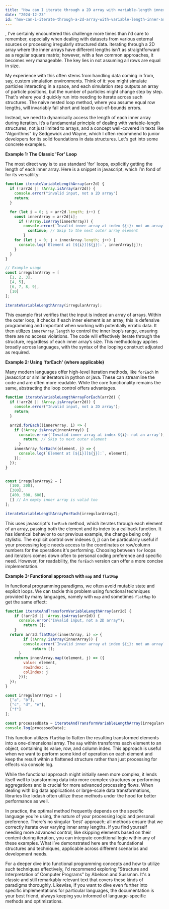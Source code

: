 ```yaml
---
title: "How can I iterate through a 2D array with variable-length inner arrays?"
date: "2024-12-23"
id: "how-can-i-iterate-through-a-2d-array-with-variable-length-inner-arrays"
---
```


,  I've certainly encountered this challenge more times than i'd care to remember, especially when dealing with datasets from various external sources or processing irregularly structured data. Iterating through a 2D array where the inner arrays have different lengths isn't as straightforward as a regular square matrix; however, with a few common approaches, it becomes very manageable. The key lies in not assuming all rows are equal in size.

My experience with this often stems from handling data coming in from, say, custom simulation environments. Think of it: you might simulate particles interacting in a space, and each simulation step outputs an array of particle positions, but the number of particles might change step by step. That's where you'd quickly run into needing to iterate across such structures. The naive nested loop method, where you assume equal row lengths, will invariably fall short and lead to out-of-bounds errors.

Instead, we need to dynamically access the length of each inner array during iteration. It’s a fundamental principle of dealing with variable-length structures, not just limited to arrays, and a concept well-covered in texts like "Algorithms" by Sedgewick and Wayne, which I often recommend to junior developers for its solid foundations in data structures. Let's get into some concrete examples.

**Example 1: The Classic 'For' Loop**

The most direct way is to use standard 'for' loops, explicitly getting the length of each inner array. Here is a snippet in javascript, which I’m fond of for its versatility:

```javascript
function iterateVariableLengthArray(arr2d) {
  if (!arr2d || !Array.isArray(arr2d)) {
    console.error("invalid input, not a 2D array")
    return;
  }

  for (let i = 0; i < arr2d.length; i++) {
    const innerArray = arr2d[i];
      if (!Array.isArray(innerArray)) {
        console.error(`Invalid inner array at index ${i}: not an array`);
          continue; // Skip to the next outer array element
        }
    for (let j = 0; j < innerArray.length; j++) {
      console.log(`Element at [${i}][${j}]:`, innerArray[j]);
    }
  }
}

// Example usage
const irregularArray = [
  [1, 2, 3],
  [4, 5],
  [6, 7, 8, 9],
  [10]
];

iterateVariableLengthArray(irregularArray);
```
This example first verifies that the input is indeed an array of arrays. Within the outer loop, it checks if each inner element is an array; this is defensive programming and important when working with potentially erratic data. It then utilizes `innerArray.length` to control the inner loop’s range, ensuring there are no access violations. The code will effectively iterate through the structure, regardless of each inner array’s size. This methodology applies broadly across languages, with the syntax of the looping construct adjusted as required.

**Example 2: Using 'forEach' (where applicable)**

Many modern languages offer high-level iteration methods, like `forEach` in javascript or similar iterators in python or java. These can streamline the code and are often more readable. While the core functionality remains the same, abstracting the loop control offers advantages.

```javascript
function iterateVariableLengthArrayForEach(arr2d) {
  if (!arr2d || !Array.isArray(arr2d)) {
    console.error("Invalid input, not a 2D array");
    return;
  }

  arr2d.forEach((innerArray, i) => {
    if (!Array.isArray(innerArray)) {
      console.error(`Invalid inner array at index ${i}: not an array`);
        return; // Skip to next outer element
      }
    innerArray.forEach((element, j) => {
      console.log(`Element at [${i}][${j}]:`, element);
    });
  });
}


const irregularArray2 = [
  [100, 200],
  [300],
  [400, 500, 600],
  [] // An empty inner array is valid too
];

iterateVariableLengthArrayForEach(irregularArray2);
```

This uses javascript's `forEach` method, which iterates through each element of an array, passing both the element and its index to a callback function. It has identical behavior to our previous example, the change being only stylistic. The explicit control over indexes (i, j) can be particularly useful if your processing logic needs access to the coordinates or row/column numbers for the operations it's performing. Choosing between `for` loops and iterators comes down often to personal coding preference and specific need. However, for readability, the `forEach` version can offer a more concise implementation.

**Example 3: Functional approach with `map` and `flatMap`**

In functional programming paradigms, we often avoid mutable state and explicit loops. We can tackle this problem using functional techniques provided by many languages, namely with `map` and sometimes `flatMap` to get the same effect:

```javascript
function iterateAndTransformVariableLengthArray(arr2d) {
    if (!arr2d || !Array.isArray(arr2d)) {
      console.error("Invalid input, not a 2D array");
        return [];
    }
  return arr2d.flatMap((innerArray, i) => {
        if (!Array.isArray(innerArray)) {
        console.error(`Invalid inner array at index ${i}: not an array`);
            return [];
      }
    return innerArray.map((element, j) => ({
        value: element,
        rowIndex: i,
        colIndex: j
      }));
  });
}

const irregularArray3 = [
  ["a", "b"],
  ["c", "d", "e"],
  ["f"]
];

const processedData = iterateAndTransformVariableLengthArray(irregularArray3);
console.log(processedData);
```

This function utilizes `flatMap` to flatten the resulting transformed elements into a one-dimensional array. The `map` within transforms each element to an object, containing its value, row, and column index. This approach is useful when we want to perform some kind of operation on each element and keep the result within a flattened structure rather than just processing for effects via console log.

While the functional approach might initially seem more complex, it lends itself well to transforming data into more complex structures or performing aggregations and is crucial for more advanced processing flows. When dealing with big data applications or large-scale data transformations, libraries like lodash often utilize these methods under the hood for better performance as well.

In practice, the optimal method frequently depends on the specific language you’re using, the nature of your processing logic and personal preference. There's no singular 'best' approach; all methods ensure that we correctly iterate over varying inner array lengths. If you find yourself needing more advanced control, like skipping elements based on their content during iteration, you can integrate conditional logic within any of these examples. What i’ve demonstrated here are the foundational structures and techniques, applicable across different scenarios and development needs.

For a deeper dive into functional programming concepts and how to utilize such techniques effectively, I'd recommend exploring "Structure and Interpretation of Computer Programs" by Abelson and Sussman. It's a classic and still remarkably relevant text that covers these kinds of paradigms thoroughly. Likewise, if you want to dive even further into specific implementations for particular languages, the documentation is your best friend, always keeping you informed of language-specific methods and optimizations.
